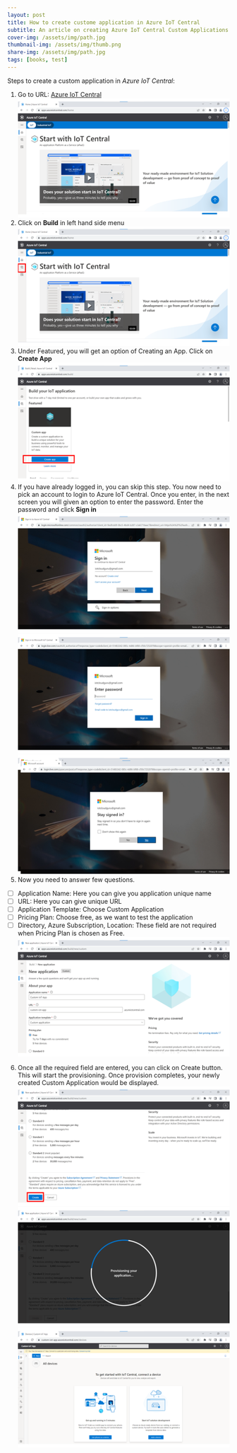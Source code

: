 ```yaml
---
layout: post
title: How to create custome application in Azure IoT Central
subtitle: An article on creating Azure IoT Central Custom Applications
cover-img: /assets/img/path.jpg
thumbnail-img: /assets/img/thumb.png
share-img: /assets/img/path.jpg
tags: [books, test]
---
```

Steps to create a custom application in *Azure IoT Central*:

 1. Go to URL: [Azure IoT Central](https://apps.azureiotcentral.com/home)
  ![alt text](/assets/img/Slide1.png) 
 2. Click on **Build** in left hand side menu
  ![alt text](/assets/img/Slide2.png)
 3. Under Featured, you will get an option of Creating an App. Click on **Create App**
  ![alt text](/assets/img/Slide3.png)
 4. If you have already logged in, you can skip this step. You now need to pick an account to login to Azure IoT  Central. Once you enter, in the next screen you
    will given an option to enter the password. Enter the  password and click **Sign in**
  ![alt text](/assets/img/Slide4.png)
  ![alt text](/assets/img/Slide5.png)
  ![alt text](/assets/img/Slide6.png)
 5. Now you need to answer few questions. 
 - [ ] Application Name: Here you can give you application unique name 
 - [ ] URL: Here you can give unique URL
 - [ ] Application Template: Choose Custom Application
 - [ ] Pricing Plan: Choose free, as we want to test the application
 - [ ] Directory, Azure  Subscription, Location: These field are not required when Pricing Plan is chosen as Free.
 ![alt text](/assets/img/Slide7.png)
6. Once all the required field are entered, you can click on Create button. This will start the provisioning. Once provision completes, your newly created Custom Application would be displayed.
 ![alt text](/assets/img/Slide8.png)
 ![alt text](/assets/img/Slide9.png)
 ![alt text](/assets/img/Slide10.png)



